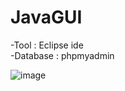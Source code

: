 # JavaGUI
-Tool : Eclipse ide <br>
-Database : phpmyadmin

![image](https://github.com/Zm1thDev/JavaGUI/assets/139777730/e1814606-0329-4c89-8fbb-49146cdd5914)
